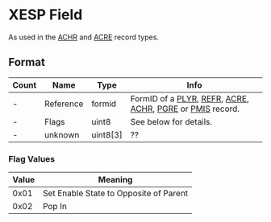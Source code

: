 XESP Field
==========

As used in the [ACHR](../ACHR.md) and [ACRE](../ACRE.md) record types.

## Format

Count | Name | Type | Info
------|------|------|-----
- | Reference | formid | FormID of a [PLYR](../PLYR.md), [REFR](../REFR.md), [ACRE](../ACRE.md), [ACHR](../ACHR.md), [PGRE](../PGRE.md) or [PMIS](../PMIS.md) record.
- | Flags | uint8 | See below for details.
- | unknown | uint8[3] | ??

### Flag Values

Value | Meaning
------|--------
0x01 | Set Enable State to Opposite of Parent
0x02 | Pop In
